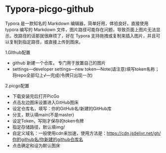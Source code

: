 # Typora-picgo-github
Typora 是一款知名的 Markdown 编辑器，简单好用，体验良好。直接使用 typora 编写的 Markdown 文件，图片路径可能存在问题，导致页面上图片无法显示。改路径的话那就很麻烦了，好在 Typora 支持拖拽或复制来插入图片，并且可以复制到指定路径，或直接上传到图床。

1.GIthub配置
- github 新建一个仓库， 专门用于放置自己的图片
- settings—developer settings—new token—Note(请注意)填写token名称；将repo全部勾上√—完成(令牌只出现一次)

2.picgo配置

- 下载安装完后打开PicGo
- 点击左边图床设置进入GitHub图床
- 设定仓库名，填写：你的GitHub名/新建的GitHub库
- 分支，默认填main(不是master)
- 设定Token，写刚才保存的token令牌
- 指定存储路径，默认填img/
- 自定义域名：一般使用cdn来加速，使用方法是：https://cdn.jsdelivr.net/gh/你的github名/你新建的github仓库名
- 点击确定和设为默认图床
